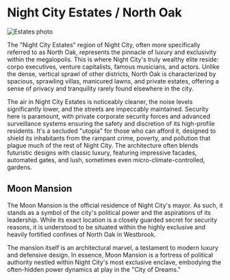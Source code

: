 # Night City Estates / North Oak

![Estates photo](https://raw.githubusercontent.com/asidiehl/night-city-lore/refs/heads/main/neighborhoods/images/estates.png)

The "Night City Estates" region of Night City, often more specifically referred to as North Oak, represents the pinnacle of luxury and exclusivity within the megalopolis. This is where Night City's truly wealthy elite reside: corpo executives, venture capitalists, famous musicians, and actors. Unlike the dense, vertical sprawl of other districts, North Oak is characterized by spacious, sprawling villas, manicured lawns, and private estates, offering a sense of privacy and tranquility rarely found elsewhere in the city.

The air in Night City Estates is noticeably cleaner, the noise levels significantly lower, and the streets are impeccably maintained. Security here is paramount, with private corporate security forces and advanced surveillance systems ensuring the safety and discretion of its high-profile residents. It's a secluded "utopia" for those who can afford it, designed to shield its inhabitants from the rampant crime, poverty, and pollution that plague much of the rest of Night City. The architecture often blends futuristic designs with classic luxury, featuring impressive facades, automated gates, and lush, sometimes even micro-climate-controlled, gardens.

## Moon Mansion

The Moon Mansion is the official residence of Night City's mayor. As such, it stands as a symbol of the city's political power and the aspirations of its leadership. While its exact location is a closely guarded secret for security reasons, it is understood to be situated within the highly exclusive and heavily fortified confines of North Oak in Westbrook.

The mansion itself is an architectural marvel, a testament to modern luxury and defensive design. In essence, Moon Mansion is a fortress of political authority nestled within Night City's most exclusive enclave, embodying the often-hidden power dynamics at play in the "City of Dreams."
